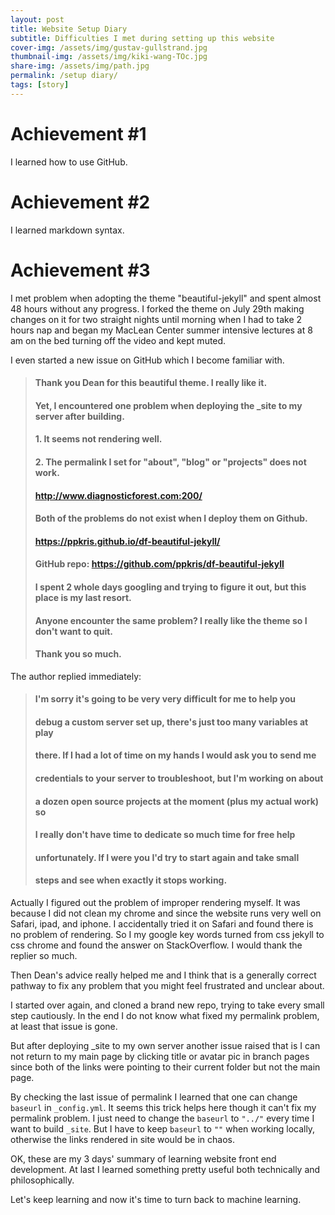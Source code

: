 ```yaml
---
layout: post
title: Website Setup Diary
subtitle: Difficulties I met during setting up this website
cover-img: /assets/img/gustav-gullstrand.jpg
thumbnail-img: /assets/img/kiki-wang-TOc.jpg
share-img: /assets/img/path.jpg
permalink: /setup diary/
tags: [story]
---
```


# Achievement #1
I learned how to use GitHub.

# Achievement #2
I learned markdown syntax.

# Achievement #3
I met problem when adopting the theme "beautiful-jekyll" and spent almost 48 hours 
without any progress. I forked the theme on July 29th making changes on it for two straight nights until morning 
when I had to take 2 hours nap and began my MacLean Center summer intensive lectures at 8 am on the bed 
turning off the video and kept muted.  

I even started a new issue on GitHub which I become familiar with.
>#### Thank you Dean for this beautiful theme. I really like it.
>
>#### Yet, I encountered one problem when deploying the _site to my server after building.
>
>#### 1. It seems not rendering well.  
>#### 2. The permalink I set for "about", "blog" or "projects" does not work.
>#### http://www.diagnosticforest.com:200/
>#### Both of the problems do not exist when I deploy them on Github.
>#### https://ppkris.github.io/df-beautiful-jekyll/
>#### GitHub repo: https://github.com/ppkris/df-beautiful-jekyll
>
>#### I spent 2 whole days googling and trying to figure it out, but this place is my last resort.
>#### Anyone encounter the same problem? I really like the theme so I don't want to quit.
>#### Thank you so much.

The author replied immediately:
>#### I'm sorry it's going to be very very difficult for me to help you 
>#### debug a custom server set up, there's just too many variables at play 
>#### there. If I had a lot of time on my hands I would ask you to send me 
>#### credentials to your server to troubleshoot, but I'm working on about 
>#### a dozen open source projects at the moment (plus my actual work) so 
>#### I really don't have time to dedicate so much time for free help 
>#### unfortunately. If I were you I'd try to start again and take small 
>#### steps and see when exactly it stops working.

Actually I figured out the problem of improper rendering myself. It was because 
I did not clean my chrome and since the website runs very well on Safari, 
ipad, and iphone. I accidentally tried it on Safari and found there is no 
problem of rendering. So I my google key words turned from css jekyll to css 
chrome and found the answer on StackOverflow. I would thank the replier so 
much.  

Then Dean's advice really helped me and I think that is a generally correct 
pathway to fix any problem that you might feel frustrated and unclear about.  

I started over again, and cloned a brand new repo, trying to take every small step 
cautiously. In the end I do not know what fixed my permalink problem, at least that issue
is gone.  

But after deploying _site to my own server another issue raised that is I can not return 
to my main page by clicking title or avatar pic in branch pages since both of the links 
were pointing to their current folder but not the main page.  

By checking the last issue of permalink I learned that one can change `baseurl` in `_config.yml`. 
It seems this trick helps here though it can't fix my permalink problem. I just need to change 
the `baseurl` to `"../"` every time I want to build `_site`. But I have to keep `baseurl` to `""` 
when working locally, otherwise the links rendered in site would be in chaos.  

OK, these are my 3 days' summary of learning website front end development. At last I learned something 
pretty useful both technically and philosophically.  

Let's keep learning and now it's time to turn back to machine learning.



